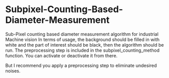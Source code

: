 # Subpixel-Counting-Based-Diameter-Measurement
Sub-Pixel counting based diameter measurement algorithm for industrial Machine vision
In terms of usage, the background should be filled in with white and the part of interest should be black, then the algorithm should be run. The preprocessing step is included in the subpixel_counting_method function. You can activate or deactivate it from there.

But I recommend you apply a preprocessing step to eliminate undesired noises.
